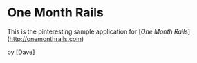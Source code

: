 # One Month Rails

This is the pinteresting sample application for [*One Month Rails*] (http://onemonthrails.com)

by [Dave]